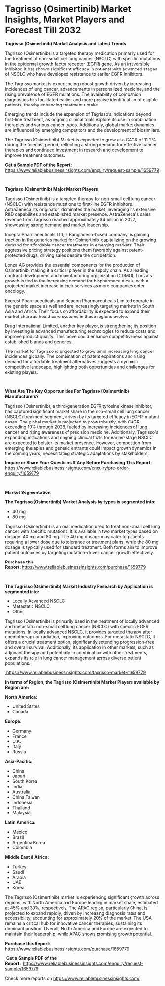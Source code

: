 <p><h1>Tagrisso (Osimertinib) Market Insights, Market Players and Forecast Till 2032</h1></p><p><strong>Tagrisso (Osimertinib) Market Analysis and Latest Trends</strong></p>
<p><p>Tagrisso (Osimertinib) is a targeted therapy medication primarily used for the treatment of non-small cell lung cancer (NSCLC) with specific mutations in the epidermal growth factor receptor (EGFR) gene. As an irreversible inhibitor, it has shown significant efficacy in patients with advanced stages of NSCLC who have developed resistance to earlier EGFR inhibitors. </p><p>The Tagrisso market is experiencing robust growth driven by increasing incidences of lung cancer, advancements in personalized medicine, and the rising prevalence of EGFR mutations. The availability of companion diagnostics has facilitated earlier and more precise identification of eligible patients, thereby enhancing treatment uptake. </p><p>Emerging trends include the expansion of Tagrisso’s indications beyond first-line treatment, as ongoing clinical trials explore its use in combination therapies and various cancer types. Additionally, global market dynamics are influenced by emerging competitors and the development of biosimilars. </p><p>The Tagrisso (Osimertinib) Market is expected to grow at a CAGR of 11.2% during the forecast period, reflecting a strong demand for effective cancer therapies and continued investment in research and development to improve treatment outcomes.</p></p>
<p><strong>Get a Sample PDF of the Report:&nbsp;</strong> <a href="https://www.reliablebusinessinsights.com/enquiry/request-sample/1659779?utm_campaign=3276&utm_medium=2&utm_source=Github&utm_content=ia&utm_term=24032025&utm_id=tagrisso-osimertinib">https://www.reliablebusinessinsights.com/enquiry/request-sample/1659779</a></p>
<p>&nbsp;</p>
<p><strong>Tagrisso (Osimertinib) Major Market Players</strong></p>
<p><p>Tagrisso (Osimertinib) is a targeted therapy for non-small cell lung cancer (NSCLC) with resistance mutations to first-line EGFR inhibitors. AstraZeneca, its originator, dominates the market, leveraging its extensive R&D capabilities and established market presence. AstraZeneca's sales revenue from Tagrisso reached approximately $4 billion in 2022, showcasing strong demand and market leadership.</p><p>Incepta Pharmaceuticals Ltd, a Bangladesh-based company, is gaining traction in the generics market for Osimertinib, capitalizing on the growing demand for affordable cancer treatments in emerging markets. Their aggressive pricing strategy positions them favorably against patent-protected drugs, driving sales despite the competition.</p><p>Lonza AG provides the essential components for the production of Osimertinib, making it a critical player in the supply chain. As a leading contract development and manufacturing organization (CDMO), Lonza's growth is tied to the increasing demand for biopharmaceuticals, with a projected market increase in their services as more companies enter oncology.</p><p>Everest Pharmaceuticals and Beacon Pharmaceuticals Limited operate in the generic space as well and are increasingly targeting markets in South Asia and Africa. Their focus on affordability is expected to expand their market share as healthcare systems in these regions evolve.</p><p>Drug International Limited, another key player, is strengthening its position by investing in advanced manufacturing technologies to reduce costs and improve product quality. This move could enhance competitiveness against established brands and generics.</p><p>The market for Tagrisso is projected to grow amid increasing lung cancer incidences globally. The combination of patent expirations and rising demand for affordable treatment alternatives suggests a dynamic competitive landscape, highlighting both opportunities and challenges for existing players.</p></p>
<p>&nbsp;</p>
<p><strong>What Are The Key Opportunities For Tagrisso (Osimertinib) Manufacturers?</strong></p>
<p><p>Tagrisso (Osimertinib), a third-generation EGFR tyrosine kinase inhibitor, has captured significant market share in the non-small cell lung cancer (NSCLC) treatment segment, driven by its targeted efficacy in EGFR-mutant cases. The global market is projected to grow robustly, with CAGR exceeding 10% through 2028, fueled by increasing incidences of lung cancer and rising awareness of precision medicine. Additionally, Tagrisso's expanding indications and ongoing clinical trials for earlier-stage NSCLC are expected to bolster its market presence. However, competition from emerging therapies and generic entrants could impact growth dynamics in the coming years, necessitating strategic adaptations by stakeholders.</p></p>
<p><strong>Inquire or Share Your Questions If Any Before Purchasing This Report:</strong> <a href="https://www.reliablebusinessinsights.com/enquiry/pre-order-enquiry/1659779?utm_campaign=3276&utm_medium=2&utm_source=Github&utm_content=ia&utm_term=24032025&utm_id=tagrisso-osimertinib">https://www.reliablebusinessinsights.com/enquiry/pre-order-enquiry/1659779</a></p>
<p>&nbsp;</p>
<p><strong>Market Segmentation</strong></p>
<p><strong>The Tagrisso (Osimertinib) Market Analysis by types is segmented into:</strong></p>
<p><ul><li>40 mg</li><li>80 mg</li></ul></p>
<p><p>Tagrisso (Osimertinib) is an oral medication used to treat non-small cell lung cancer with specific mutations. It is available in two market types based on dosage: 40 mg and 80 mg. The 40 mg dosage may cater to patients requiring a lower dose due to tolerance or treatment plans, while the 80 mg dosage is typically used for standard treatment. Both forms aim to improve patient outcomes by targeting mutation-driven cancer growth effectively.</p></p>
<p><strong>Purchase this Report:&nbsp;</strong><a href="https://www.reliablebusinessinsights.com/purchase/1659779?utm_campaign=3276&utm_medium=2&utm_source=Github&utm_content=ia&utm_term=24032025&utm_id=tagrisso-osimertinib">https://www.reliablebusinessinsights.com/purchase/1659779</a></p>
<p>&nbsp;</p>
<p><strong>The Tagrisso (Osimertinib) Market Industry Research by Application is segmented into:</strong></p>
<p><ul><li>Locally Advanced NSCLC</li><li>Metastatic NSCLC</li><li>Other</li></ul></p>
<p><p>Tagrisso (Osimertinib) is primarily used in the treatment of locally advanced and metastatic non-small cell lung cancer (NSCLC) with specific EGFR mutations. In locally advanced NSCLC, it provides targeted therapy after chemotherapy or radiation, improving outcomes. For metastatic NSCLC, it offers a crucial treatment option, significantly extending progression-free and overall survival. Additionally, its application in other markets, such as adjuvant therapy and potentially in combination with other treatments, expands its role in lung cancer management across diverse patient populations.</p></p>
<p><a href="https://www.reliablebusinessinsights.com/tagrisso-market-r1659779?utm_campaign=3276&utm_medium=2&utm_source=Github&utm_content=ia&utm_term=24032025&utm_id=tagrisso-osimertinib">&nbsp;https://www.reliablebusinessinsights.com/tagrisso-market-r1659779</a></p>
<p><strong>In terms of Region, the Tagrisso (Osimertinib) Market Players available by Region are:</strong></p>
<p>
    <p> <strong> North America: </strong>
        <ul>
            <li>United States</li>
            <li>Canada</li>
        </ul>
        </p> 
    <p> <strong> Europe: </strong>
        <ul>
            <li>Germany</li>
            <li>France</li>
            <li>U.K.</li>
            <li>Italy</li>
            <li>Russia</li>
        </ul>
        </p> 
    <p> <strong> Asia-Pacific: </strong>
        <ul>
            <li>China</li>
            <li>Japan</li>
            <li>South Korea</li>
            <li>India</li>
            <li>Australia</li>
            <li>China Taiwan</li>
            <li>Indonesia</li>
            <li>Thailand</li>
            <li>Malaysia</li>
        </ul>
        </p> 
    <p> <strong> Latin America: </strong>
        <ul>
            <li>Mexico</li>
            <li>Brazil</li>
            <li>Argentina Korea</li>
            <li>Colombia</li>
        </ul>
        </p> 
    <p> <strong> Middle East & Africa: </strong>
        <ul>
            <li>Turkey</li>
            <li>Saudi</li>
            <li>Arabia</li>
            <li>UAE</li>
            <li>Korea</li>
        </ul>
    </p>
    </p>
<p><p>The Tagrisso (Osimertinib) market is experiencing significant growth across regions, with North America and Europe leading in market share, estimated at 45% and 30%, respectively. The APAC region, particularly China, is projected to expand rapidly, driven by increasing diagnosis rates and accessibility, accounting for approximately 20% of the market. The USA remains a critical hub for innovative cancer therapies, sustaining its dominant position. Overall, North America and Europe are expected to maintain their leadership, while APAC shows promising growth potential.</p></p>
<p><strong>Purchase this Report: </strong><a href="https://www.reliablebusinessinsights.com/purchase/1659779?utm_campaign=3276&utm_medium=2&utm_source=Github&utm_content=ia&utm_term=24032025&utm_id=tagrisso-osimertinib">https://www.reliablebusinessinsights.com/purchase/1659779</a></p>
<p>&nbsp;<strong>Get a Sample PDF of the Report:&nbsp;&nbsp;</strong><a href="https://www.reliablebusinessinsights.com/enquiry/request-sample/1659779?utm_campaign=3276&utm_medium=2&utm_source=Github&utm_content=ia&utm_term=24032025&utm_id=tagrisso-osimertinib">https://www.reliablebusinessinsights.com/enquiry/request-sample/1659779</a></p>
<p><strong></strong></p>
<p>Check more reports on <a href="https://www.reliablebusinessinsights.com/?utm_campaign=3276&utm_medium=2&utm_source=Github&utm_content=ia&utm_term=24032025&utm_id=tagrisso-osimertinib">https://www.reliablebusinessinsights.com/</a></p>